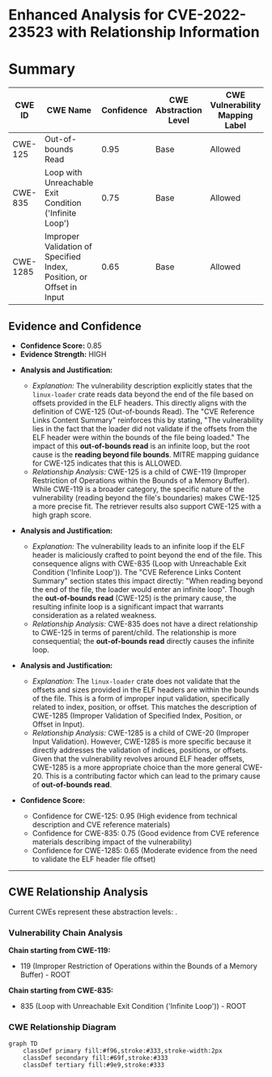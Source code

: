 # Enhanced Analysis for CVE-2022-23523 with Relationship Information

# Summary
| CWE ID | CWE Name | Confidence | CWE Abstraction Level | CWE Vulnerability Mapping Label | CWE-Vulnerability Mapping Notes |
|---|---|---|---|---|---|
| CWE-125 | Out-of-bounds Read | 0.95 | Base | Allowed | Primary CWE |
| CWE-835 | Loop with Unreachable Exit Condition ('Infinite Loop') | 0.75 | Base | Allowed | Secondary Candidate |
| CWE-1285 | Improper Validation of Specified Index, Position, or Offset in Input | 0.65 | Base | Allowed | Secondary Candidate |

## Evidence and Confidence

*   **Confidence Score:** 0.85
*   **Evidence Strength:** HIGH

- **Analysis and Justification:**  
  - *Explanation:* The vulnerability description explicitly states that the `linux-loader` crate reads data beyond the end of the file based on offsets provided in the ELF headers. This directly aligns with the definition of CWE-125 (Out-of-bounds Read). The "CVE Reference Links Content Summary" reinforces this by stating, "The vulnerability lies in the fact that the loader did not validate if the offsets from the ELF header were within the bounds of the file being loaded." The impact of this **out-of-bounds read** is an infinite loop, but the root cause is the **reading beyond file bounds**. MITRE mapping guidance for CWE-125 indicates that this is ALLOWED.
  - *Relationship Analysis:* CWE-125 is a child of CWE-119 (Improper Restriction of Operations within the Bounds of a Memory Buffer). While CWE-119 is a broader category, the specific nature of the vulnerability (reading beyond the file's boundaries) makes CWE-125 a more precise fit. The retriever results also support CWE-125 with a high graph score.

- **Analysis and Justification:**  
  - *Explanation:* The vulnerability leads to an infinite loop if the ELF header is maliciously crafted to point beyond the end of the file. This consequence aligns with CWE-835 (Loop with Unreachable Exit Condition ('Infinite Loop')). The "CVE Reference Links Content Summary" section states this impact directly: "When reading beyond the end of the file, the loader would enter an infinite loop". Though the **out-of-bounds read** (CWE-125) is the primary cause, the resulting infinite loop is a significant impact that warrants consideration as a related weakness.
  - *Relationship Analysis:* CWE-835 does not have a direct relationship to CWE-125 in terms of parent/child. The relationship is more consequential; the **out-of-bounds read** directly causes the infinite loop.

- **Analysis and Justification:**  
  - *Explanation:* The `linux-loader` crate does not validate that the offsets and sizes provided in the ELF headers are within the bounds of the file. This is a form of improper input validation, specifically related to index, position, or offset. This matches the description of CWE-1285 (Improper Validation of Specified Index, Position, or Offset in Input).
  - *Relationship Analysis:* CWE-1285 is a child of CWE-20 (Improper Input Validation). However, CWE-1285 is more specific because it directly addresses the validation of indices, positions, or offsets. Given that the vulnerability revolves around ELF header offsets, CWE-1285 is a more appropriate choice than the more general CWE-20. This is a contributing factor which can lead to the primary cause of **out-of-bounds read**.

- **Confidence Score:**  
  - Confidence for CWE-125: 0.95 (High evidence from technical description and CVE reference materials)
  - Confidence for CWE-835: 0.75 (Good evidence from CVE reference materials describing impact of the vulnerability)
  - Confidence for CWE-1285: 0.65 (Moderate evidence from the need to validate the ELF header file offset)

---


## CWE Relationship Analysis

Current CWEs represent these abstraction levels: .


### Vulnerability Chain Analysis

**Chain starting from CWE-119:**
- 119 (Improper Restriction of Operations within the Bounds of a Memory Buffer) - ROOT


**Chain starting from CWE-835:**
- 835 (Loop with Unreachable Exit Condition ('Infinite Loop')) - ROOT



### CWE Relationship Diagram

```mermaid
graph TD
    classDef primary fill:#f96,stroke:#333,stroke-width:2px
    classDef secondary fill:#69f,stroke:#333
    classDef tertiary fill:#9e9,stroke:#333
```
